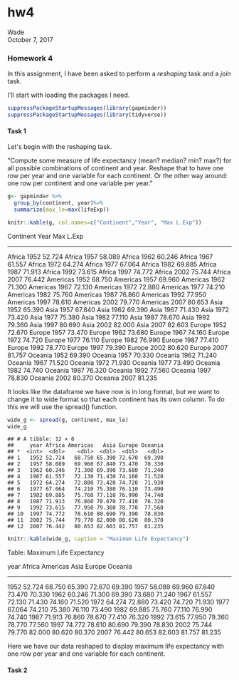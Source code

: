 # hw4
Wade  
October 7, 2017  

<h3>Homework 4</h3>

In this assignment, I have been asked to perform a <i>reshaping</i> task and a <i>join</i> task.


I'll start with loading the packages I need.


```r
suppressPackageStartupMessages(library(gapminder))
suppressPackageStartupMessages(library(tidyverse))
```


<h4>Task 1</h4>

Let's begin with the reshaping task.


"Compute some measure of life expectancy (mean? median? min? max?) for all possible combinations of continent and year. Reshape that to have one row per year and one variable for each continent. Or the other way around: one row per continent and one variable per year."


```r
g<- gapminder %>%
  group_by(continent, year)%>%
  summarize(max_le=max(lifeExp))

knitr::kable(g, col.names=c("Continent","Year", "Max L.Exp"))
```



Continent    Year   Max L.Exp
----------  -----  ----------
Africa       1952      52.724
Africa       1957      58.089
Africa       1962      60.246
Africa       1967      61.557
Africa       1972      64.274
Africa       1977      67.064
Africa       1982      69.885
Africa       1987      71.913
Africa       1992      73.615
Africa       1997      74.772
Africa       2002      75.744
Africa       2007      76.442
Americas     1952      68.750
Americas     1957      69.960
Americas     1962      71.300
Americas     1967      72.130
Americas     1972      72.880
Americas     1977      74.210
Americas     1982      75.760
Americas     1987      76.860
Americas     1992      77.950
Americas     1997      78.610
Americas     2002      79.770
Americas     2007      80.653
Asia         1952      65.390
Asia         1957      67.840
Asia         1962      69.390
Asia         1967      71.430
Asia         1972      73.420
Asia         1977      75.380
Asia         1982      77.110
Asia         1987      78.670
Asia         1992      79.360
Asia         1997      80.690
Asia         2002      82.000
Asia         2007      82.603
Europe       1952      72.670
Europe       1957      73.470
Europe       1962      73.680
Europe       1967      74.160
Europe       1972      74.720
Europe       1977      76.110
Europe       1982      76.990
Europe       1987      77.410
Europe       1992      78.770
Europe       1997      79.390
Europe       2002      80.620
Europe       2007      81.757
Oceania      1952      69.390
Oceania      1957      70.330
Oceania      1962      71.240
Oceania      1967      71.520
Oceania      1972      71.930
Oceania      1977      73.490
Oceania      1982      74.740
Oceania      1987      76.320
Oceania      1992      77.560
Oceania      1997      78.830
Oceania      2002      80.370
Oceania      2007      81.235


It looks like the dataframe we have now is in long format, but we want to change it to wide format so that each continent has its own column. To do this we will use the spread() function.


```r
wide_g <- spread(g, continent, max_le)
wide_g
```

```
## # A tibble: 12 × 6
##     year Africa Americas   Asia Europe Oceania
## *  <int>  <dbl>    <dbl>  <dbl>  <dbl>   <dbl>
## 1   1952 52.724   68.750 65.390 72.670  69.390
## 2   1957 58.089   69.960 67.840 73.470  70.330
## 3   1962 60.246   71.300 69.390 73.680  71.240
## 4   1967 61.557   72.130 71.430 74.160  71.520
## 5   1972 64.274   72.880 73.420 74.720  71.930
## 6   1977 67.064   74.210 75.380 76.110  73.490
## 7   1982 69.885   75.760 77.110 76.990  74.740
## 8   1987 71.913   76.860 78.670 77.410  76.320
## 9   1992 73.615   77.950 79.360 78.770  77.560
## 10  1997 74.772   78.610 80.690 79.390  78.830
## 11  2002 75.744   79.770 82.000 80.620  80.370
## 12  2007 76.442   80.653 82.603 81.757  81.235
```


```r
knitr::kable(wide_g, caption = "Maximum Life Expectancy")
```



Table: Maximum Life Expectancy

 year   Africa   Americas     Asia   Europe   Oceania
-----  -------  ---------  -------  -------  --------
 1952   52.724     68.750   65.390   72.670    69.390
 1957   58.089     69.960   67.840   73.470    70.330
 1962   60.246     71.300   69.390   73.680    71.240
 1967   61.557     72.130   71.430   74.160    71.520
 1972   64.274     72.880   73.420   74.720    71.930
 1977   67.064     74.210   75.380   76.110    73.490
 1982   69.885     75.760   77.110   76.990    74.740
 1987   71.913     76.860   78.670   77.410    76.320
 1992   73.615     77.950   79.360   78.770    77.560
 1997   74.772     78.610   80.690   79.390    78.830
 2002   75.744     79.770   82.000   80.620    80.370
 2007   76.442     80.653   82.603   81.757    81.235

Here we have our data reshaped to display maximum life expectancy with one row per year and one variable for each continent. 


<h4>Task 2</h4>

























































